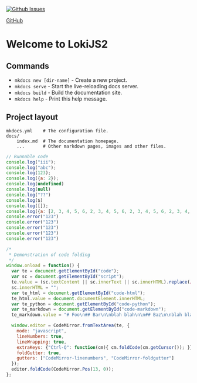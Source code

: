 <a href="http://github.com/lokijs-forge/lokijs2/issues" target="_blank">![Github Issues](https://img.shields.io/github/issues/lokijs-forge/lokijs2.svg)</a>

<div style="float: right">
</div>
<a class="  github-button" href="https://github.com/lokijs-forge/lokijs2" data-style="mega" data-count-href="/lokijs-forge/lokijs2/stargazers" data-count-api="/repos/lokijs-forge/lokijs2#stargazers_count" data-count-aria-label="# stargazers on GitHub" aria-label="Star lokijs-forge/lokijs2 on GitHub">GitHub</a>

# Welcome to LokiJS2

## Commands

* `mkdocs new [dir-name]` - Create a new project.
* `mkdocs serve` - Start the live-reloading docs server.
* `mkdocs build` - Build the documentation site.
* `mkdocs help` - Print this help message.

## Project layout

    mkdocs.yml    # The configuration file.
    docs/
        index.md  # The documentation homepage.
        ...       # Other markdown pages, images and other files.


```javascript
// Runnable code
console.log("iii");
console.log("abc");
console.log(123);
console.log({a: 2});
console.log(undefined)
console.log(null)
console.log("??")
console.log($)
console.log([]);
console.log({a: [2, 3, 4, 5, 6, 2, 3, 4, 5, 6, 2, 3, 4, 5, 6, 2, 3, 4, 5, 6, 2, 3, 4, 5, 6, 2, 3, 4, 5, 6, 2, 3, 4, 5, 6, 2, 3, 4, 5, 6, 2, 3, 4, 5, 6,2, 3, 4, 5, 6, 2, 3, 4, 5, 6, 2, 3, 4, 5, 6, 2, 3, 4, 5, 6, 2, 3, 4, 5, 6, 2, 3, 4, 5, 6]});
console.error("123")
console.error("123")
console.error("123")
console.error("123")
console.error("123")

```

```javascript
/*
 * Demonstration of code folding
 */
window.onload = function() {
  var te = document.getElementById("code");
  var sc = document.getElementById("script");
  te.value = (sc.textContent || sc.innerText || sc.innerHTML).replace(/^\s*/, "");
  sc.innerHTML = "";
  var te_html = document.getElementById("code-html");
  te_html.value = document.documentElement.innerHTML;
  var te_python = document.getElementById("code-python");
  var te_markdown = document.getElementById("code-markdown");
  te_markdown.value = "# Foo\n## Bar\n\nblah blah\n\n## Baz\n\nblah blah\n\n# Quux\n\nblah blah\n"

  window.editor = CodeMirror.fromTextArea(te, {
    mode: "javascript",
    lineNumbers: true,
    lineWrapping: true,
    extraKeys: {"Ctrl-Q": function(cm){ cm.foldCode(cm.getCursor()); }},
    foldGutter: true,
    gutters: ["CodeMirror-linenumbers", "CodeMirror-foldgutter"]
  });
  editor.foldCode(CodeMirror.Pos(13, 0));
};


```
